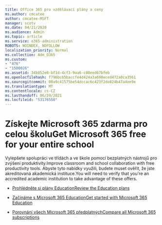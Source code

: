 ```yaml
---
title: Office 365 pro vzdělávací plány a ceny
ms.author: cmcatee
author: cmcatee-MSFT
manager: scotv
ms.date: 04/21/2020
ms.audience: Admin
ms.topic: article
ms.service: o365-administration
ROBOTS: NOINDEX, NOFOLLOW
localization_priority: Normal
ms.collection: Adm_O365
ms.custom:
- "476"
- "1500026"
ms.assetid: 34b852e0-bf1d-4cf3-9aa6-c80eed67bfeb
ms.openlocfilehash: f796bc65baccfe4d424a3a690eced472a0ca3561
ms.sourcegitcommit: 00a9c41575be54dccac6c423f2de824b47a4ee9e
ms.translationtype: MT
ms.contentlocale: cs-CZ
ms.lasthandoff: 06/29/2021
ms.locfileid: "53176550"
---
```

# <a name="get-microsoft-365-free-for-your-entire-school"></a><span data-ttu-id="c2544-102">Získejte Microsoft 365 zdarma pro celou školu</span><span class="sxs-lookup"><span data-stu-id="c2544-102">Get Microsoft 365 free for your entire school</span></span>

<span data-ttu-id="c2544-103">Vylepšete spolupráci ve třídách a ve škole pomocí bezplatných nástrojů pro zvýšení produktivity.</span><span class="sxs-lookup"><span data-stu-id="c2544-103">Improve classroom and school collaboration with free productivity tools.</span></span> <span data-ttu-id="c2544-104">Abyste tyto nabídky využili, budete muset ověřit, že jste akreditovaná akademická instituce.</span><span class="sxs-lookup"><span data-stu-id="c2544-104">You will need to verify that you're an accredited academic institution to take advantage of these offers.</span></span>
  
- [<span data-ttu-id="c2544-105">Prohlédněte si plány Education</span><span class="sxs-lookup"><span data-stu-id="c2544-105">Review the Education plans</span></span>](https://products.office.com/academic/compare-office-365-education-plans)

- [<span data-ttu-id="c2544-106">Začínáme s Microsoft 365 Education</span><span class="sxs-lookup"><span data-stu-id="c2544-106">Get started with Microsoft 365 Education</span></span>](https://support.office.com/article/get-started-with-office-365-education-ab02abe5-a1ee-458c-b749-5b44416ccf14?wt.mc_id=o365_portal_mmaven&ui=en-US&rs=en-US&ad=US)

- [<span data-ttu-id="c2544-107">Porovnání všech Microsoft 365 předplatných</span><span class="sxs-lookup"><span data-stu-id="c2544-107">Compare all Microsoft 365 subscriptions</span></span>](https://products.office.com/business/compare-more-office-365-for-business-plans)